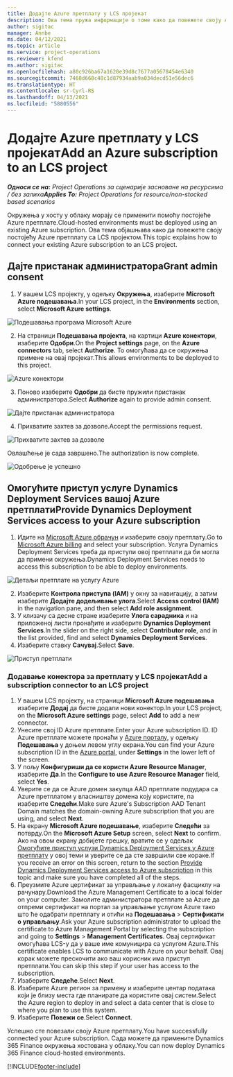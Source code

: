 ```yaml
---
title: Додајте Azure претплату у LCS пројекат
description: Ова тема пружа информације о томе како да повежете своју Azure претплату са LCS пројектом.
author: sigitac
manager: Annbe
ms.date: 04/12/2021
ms.topic: article
ms.service: project-operations
ms.reviewer: kfend
ms.author: sigitac
ms.openlocfilehash: a80c926ba67a1620e39d8c7677a05678454e6340
ms.sourcegitcommit: 7468d668c48c1d87934aab9a034decd51e56dec6
ms.translationtype: HT
ms.contentlocale: sr-Cyrl-RS
ms.lasthandoff: 04/13/2021
ms.locfileid: "5880556"
---
```

# <a name="add-an-azure-subscription-to-an-lcs-project"></a><span data-ttu-id="83190-103">Додајте Azure претплату у LCS пројекат</span><span class="sxs-lookup"><span data-stu-id="83190-103">Add an Azure subscription to an LCS project</span></span>

<span data-ttu-id="83190-104">_**Односи се на:** Project Operations за сценарије засноване на ресурсима / без залиха_</span><span class="sxs-lookup"><span data-stu-id="83190-104">_**Applies To:** Project Operations for resource/non-stocked based scenarios_</span></span>

<span data-ttu-id="83190-105">Окружења у хосту у облаку морају се применити помоћу постојеће Azure претплате.</span><span class="sxs-lookup"><span data-stu-id="83190-105">Cloud-hosted environments must be deployed using an existing Azure subscription.</span></span> <span data-ttu-id="83190-106">Ова тема објашњава како да повежете своју постојећу Azure претплату са LCS пројектом.</span><span class="sxs-lookup"><span data-stu-id="83190-106">This topic explains how to connect your existing Azure subscription to an LCS project.</span></span> 

## <a name="grant-admin-consent"></a><span data-ttu-id="83190-107">Дајте пристанак администратора</span><span class="sxs-lookup"><span data-stu-id="83190-107">Grant admin consent</span></span>

1. <span data-ttu-id="83190-108">У вашем LCS пројекту, у одељку **Окружења**, изаберите **Microsoft Azure подешавања**.</span><span class="sxs-lookup"><span data-stu-id="83190-108">In your LCS project, in the **Environments** section, select **Microsoft Azure settings**.</span></span>

![Подешавања програма Microsoft Azure](./media/1MicrosoftAzureSettings.png)

2. <span data-ttu-id="83190-110">На страници **Подешавања пројекта**, на картици **Azure конектори**, изаберите **Одобри**.</span><span class="sxs-lookup"><span data-stu-id="83190-110">On the **Project settings** page, on the **Azure connectors** tab, select **Authorize**.</span></span> <span data-ttu-id="83190-111">То омогућава да се окружења примене на овај пројекат.</span><span class="sxs-lookup"><span data-stu-id="83190-111">This allows environments to be deployed to this project.</span></span>

![Azure конектори](./media/2AzureConnectors.png)

3. <span data-ttu-id="83190-113">Поново изаберите **Одобри** да бисте пружили пристанак администратора.</span><span class="sxs-lookup"><span data-stu-id="83190-113">Select **Authorize** again to provide admin consent.</span></span>

![Дајте пристанак администратора](./media/3GrantAdminConsent.png)

4. <span data-ttu-id="83190-115">Прихватите захтев за дозволе.</span><span class="sxs-lookup"><span data-stu-id="83190-115">Accept the permissions request.</span></span>

![Прихватите захтев за дозволе](./media/4AcceptPermissionRequest.png)

<span data-ttu-id="83190-117">Овлашћење је сада завршено.</span><span class="sxs-lookup"><span data-stu-id="83190-117">The authorization is now complete.</span></span> 

![Одобрење је успешно](./media/5AuthorizationComplete.png)

## <a name="provide-dynamics-deployment-services-access-to-your-azure-subscription"></a><a name="provide"></a><span data-ttu-id="83190-119">Омогућите приступ услуге Dynamics Deployment Services вашој Azure претплати</span><span class="sxs-lookup"><span data-stu-id="83190-119">Provide Dynamics Deployment Services access to your Azure subscription</span></span>

1. <span data-ttu-id="83190-120">Идите на [Microsoft Azure обрачун](https://portal.azure.com/#blade/Microsoft\_Azure\_Billing/SubscriptionsBlade) и изаберите своју претплату.</span><span class="sxs-lookup"><span data-stu-id="83190-120">Go to [Microsoft Azure billing](https://portal.azure.com/#blade/Microsoft\_Azure\_Billing/SubscriptionsBlade) and select your subscription.</span></span> <span data-ttu-id="83190-121">Услуга Dynamics Deployment Services треба да приступи овој претплати да би могла да примени окружења.</span><span class="sxs-lookup"><span data-stu-id="83190-121">Dynamics Deployment Services needs to access this subscription to be able to deploy environments.</span></span>

![Детаљи претплате на услугу Azure](./media/6AzureSubscription.png)

2. <span data-ttu-id="83190-123">Изаберите **Контрола приступа (IAM)** у окну за навигацију, а затим изаберите **Додајте додељивање улога**.</span><span class="sxs-lookup"><span data-stu-id="83190-123">Select **Access control (IAM)** in the navigation pane, and then select **Add role assignment**.</span></span>
3. <span data-ttu-id="83190-124">У клизачу са десне стране изаберите **Улога сарадника** и на приложеној листи пронађите и изаберите **Dynamics Deployment Services**.</span><span class="sxs-lookup"><span data-stu-id="83190-124">In the slider on the right side, select **Contributor role**, and in the list provided, find and select **Dynamics Deployment Services**.</span></span> 
4. <span data-ttu-id="83190-125">Изаберите ставку **Сачувај**.</span><span class="sxs-lookup"><span data-stu-id="83190-125">Select **Save**.</span></span>

![Приступ претплати](./media/7SubscriptionAccess.png)

### <a name="add-a-subscription-connector-to-an-lcs-project"></a><span data-ttu-id="83190-127">Додавање конектора за претплату у LCS пројекат</span><span class="sxs-lookup"><span data-stu-id="83190-127">Add a subscription connector to an LCS project</span></span>

1. <span data-ttu-id="83190-128">У вашем LCS пројекту, на страници **Microsoft Azure подешавања** изаберите **Додај** да бисте додали нови конектор.</span><span class="sxs-lookup"><span data-stu-id="83190-128">In your LCS project, on the **Microsoft Azure settings** page, select **Add** to add a new connector.</span></span>
2. <span data-ttu-id="83190-129">Унесите свој ID Azure претплате.</span><span class="sxs-lookup"><span data-stu-id="83190-129">Enter your Azure subscription ID.</span></span> <span data-ttu-id="83190-130">ID Azure претплате можете пронаћи у [Azure порталу](https://ms.portal.azure.com/), у одељку  **Подешавања**  у доњем левом углу екрана.</span><span class="sxs-lookup"><span data-stu-id="83190-130">You can find your Azure subscription ID in the [Azure portal](https://ms.portal.azure.com/), under  **Settings**  in the lower left of the screen.</span></span>
3. <span data-ttu-id="83190-131">У пољу **Конфигуриши да се користи Azure Resource Manager**, изаберите **Да**.</span><span class="sxs-lookup"><span data-stu-id="83190-131">In the **Configure to use Azure Resource Manager** field, select **Yes**.</span></span>
4. <span data-ttu-id="83190-132">Уверите се да се Azure домен закупца AAD претплате подудара са Azure претплатом у власништву домена коју користите, па изаберите **Следећи**.</span><span class="sxs-lookup"><span data-stu-id="83190-132">Make sure Azure's Subscription AAD Tenant Domain matches the domain-owning Azure subscription that you are using, and select **Next**.</span></span>
5. <span data-ttu-id="83190-133">На екрану **Microsoft Azure подешавање**, изаберите **Следећи** за потврду.</span><span class="sxs-lookup"><span data-stu-id="83190-133">On the **Microsoft Azure Setup** screen, select **Next** to confirm.</span></span> <span data-ttu-id="83190-134">Ако на овом екрану добијете грешку, вратите се у одељак [Омогућите приступ услузи Dynamics Deployment Services у Azure претплату](#provide) у овој теми и уверите се да сте завршили све кораке.</span><span class="sxs-lookup"><span data-stu-id="83190-134">If you receive an error on this screen, return to the section [Provide Dynamics Deployment Services access to Azure subscription](#provide) in this topic and make sure you have completed all of the steps.</span></span>
6. <span data-ttu-id="83190-135">Преузмите Azure цертификат за управљање у локалну фасциклу на рачунару.</span><span class="sxs-lookup"><span data-stu-id="83190-135">Download the Azure Management Certificate to a local folder on your computer.</span></span> <span data-ttu-id="83190-136">Замолите администратора претплате за Azure да отпреми сертификат на портал за управљање услугом Azure тако што ће одабрати претплату и отићи на **Подешавања** > **Сертификати о управљању**.</span><span class="sxs-lookup"><span data-stu-id="83190-136">Ask your Azure subscription administrator to upload the certificate to Azure Management Portal by selecting the subscription and going to **Settings** > **Management Certificates**.</span></span> <span data-ttu-id="83190-137">Овај сертификат омогућава LCS-у да у ваше име комуницира са услугом Azure.</span><span class="sxs-lookup"><span data-stu-id="83190-137">This certificate enables LCS to communicate with Azure on your behalf.</span></span> <span data-ttu-id="83190-138">Овај корак можете прескочити ако ваш корисник има приступ претплати.</span><span class="sxs-lookup"><span data-stu-id="83190-138">You can skip this step if your user has access to the subscription.</span></span>
7. <span data-ttu-id="83190-139">Изаберите **Следеће**.</span><span class="sxs-lookup"><span data-stu-id="83190-139">Select  **Next**.</span></span>
8. <span data-ttu-id="83190-140">Изаберите Azure регион за примену и изаберите центар података који је близу места где планирате да користите овај систем.</span><span class="sxs-lookup"><span data-stu-id="83190-140">Select the Azure region to deploy in and select a data center that is close to where you plan to use this system.</span></span>
9.  <span data-ttu-id="83190-141">Изаберите **Повежи се**.</span><span class="sxs-lookup"><span data-stu-id="83190-141">Select  **Connect**.</span></span>

<span data-ttu-id="83190-142">Успешно сте повезали своју Azure претплату.</span><span class="sxs-lookup"><span data-stu-id="83190-142">You have successfully connected your Azure subscription.</span></span> <span data-ttu-id="83190-143">Сада можете да примените Dynamics 365 Finance окружења хостована у облаку.</span><span class="sxs-lookup"><span data-stu-id="83190-143">You can now deploy Dynamics 365 Finance cloud-hosted environments.</span></span>




[!INCLUDE[footer-include](../includes/footer-banner.md)]
